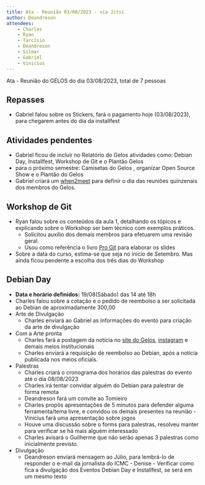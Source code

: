 ```yaml
---
title: Ata - Reunião 03/08/2023 - via Jitsi
author: Deandreson
attendees:
    - Charles
    - Ryan
    - Tarcísio
    - Deandreson
    - Silmar
    - Gabriel
    - Vinicius
---
```


Ata - Reunião do GELOS do dia 03/08/2023, total de 7 pessoas

## Repasses
- Gabriel falou sobre os Stickers, fará o pagamento hoje (03/08/2023), para chegarem antes do dia da installfest

## Atividades pendentes
- Gabriel ficou de incluir no Relatório do Gelos atividades como: Debian Day, Installfest, Workshop de Git e o Plantão Gelos
- para o próximo semestre: Camisetas do Gelos , organizar Open Source Show e o Plantão do Gelos
- Gabriel criará um [when2meet](https://www.when2meet.com/?20779080-eHp2H) para definir o dia das reuniões quinzenais dos membros do Gelos.

##  Workshop de Git
- Ryan falou sobre os conteúdos da aula 1, detalhando os tópicos e explicando sobre o Workshop ser bem técnico com exemplos práticos.
    - Solicitou auxílio dos demais membros para efetuarem uma revisão geral.
    - Usou como referência o livro [Pro Git](https://git-scm.com/book/en/v2) para elaborar os slides
- Sobre a data do curso, estima-se que seja no início de Setembro. Mas ainda ficou pendente a escolha dos três dias do Workshop

## Debian Day
- **Data e horário definidos:** 19/08(Sábado) das 14 até 18h
- Charles falou sobre a cotação e o pedido de reembolso a ser solicitada ao Debian de aproximadamente 300,00
- Arte de Divulgação
    - Charles enviará ao Gabriel as informações do evento para criação da arte de divulgação
- Com a Arte pronta
    - Charles fará a postagem da notícia no [site do Gelos](https://gelos.club/blog/), [instagram](https://www.instagram.com/gelos.icmc/) e demais meios institucionais
    - Charles enviará a requisição de reembolso ao Debian, após a notícia publicada nos meios oficiais.
- Palestras
    - Charles criará o cronograma dos horários das palestras do evento até o dia 08/08/2023
    - Charles irá tentar convidar alguém do Debian para palestrar de forma remota
    - Deandreson fará um convite ao Tomieiro
    - Charles propôs apresentações de 5 minutos para defender alguma ferramenta/tema livre, e convidou os demais presentes na reunião
            - Vinicius fará uma apresentação sobre jogos
    - Houve uma discussão sobre o forms para palestras, resolveu manter para verificar se há mais alguém interessado
    - Charles avisará o Guilherme que não serão apenas 3 palestras como inicialmente previsto.
- Divulgação
    - Deandreson enviará mensagem ao Júlio, para lembrá-lo de responder o e-mail da jornalista do ICMC - Denise
            - Verificar como fica a divulgação dos Eventos Debian Day e Installfest, se será em um mesmo texto
